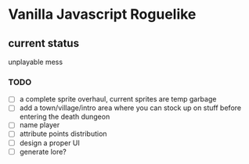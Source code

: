 # Vanilla Javascript Roguelike

## current status
unplayable mess

### TODO
- [ ] a complete sprite overhaul, current sprites are temp garbage
- [ ] add a town/village/intro area where you can stock up on stuff before entering the death dungeon
- [ ] name player
- [ ] attribute points distribution
- [ ] design a proper UI
- [ ] generate lore?